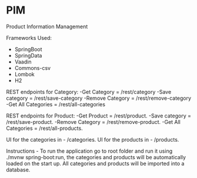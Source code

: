 # PIM
Product Information Management

Frameworks Used:
- SpringBoot
- SpringData
- Vaadin
- Commons-csv
- Lombok
- H2

REST endpoints for Category:
-Get Category = /rest/category
-Save category = /rest/save-category
-Remove Category = /rest/remove-category
-Get All Categories = /rest/all-categories

REST endpoints for Product:
-Get Product = /rest/product.
-Save category = /rest/save-product.
-Remove Category = /rest/remove-product.
-Get All Categories = /rest/all-products.

UI for the categories in - /categories.
UI for the products in - /products.

Instructions - To run the application go to root folder and run it using ./mvnw spring-boot:run,
the categories and products will be automatically loaded on the start up. All categories and products will be imported into a database.

